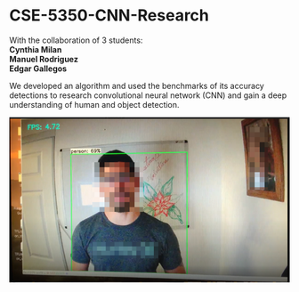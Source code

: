 # CSE-5350-CNN-Research
With the collaboration of 3 students:\
**Cynthia Milan**\
**Manuel Rodriguez**\
**Edgar Gallegos**

We developed an algorithm and used the benchmarks of its accuracy detections to research convolutional neural network (CNN) and gain a deep understanding of human and object detection.

![test](/images/test.png/)
